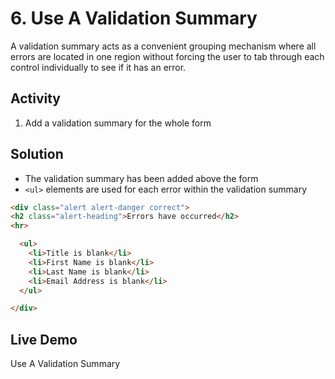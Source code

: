 # 6. Use A Validation Summary
A validation summary acts as a convenient grouping mechanism where all errors are located in one region without forcing the user to tab through each control individually to see if it has an error.

## Activity
1. Add a validation summary for the whole form

## Solution
* The validation summary has been added above the form
* `<ul>` elements are used for each error within the validation summary
```html
<div class="alert alert-danger correct">
<h2 class="alert-heading">Errors have occurred</h2>
<hr>

  <ul>
    <li>Title is blank</li>
    <li>First Name is blank</li>
    <li>Last Name is blank</li>
    <li>Email Address is blank</li>
  </ul>

</div>
```

## Live Demo
Use A Validation Summary
